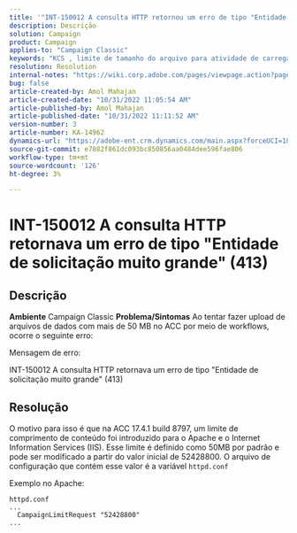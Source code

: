 ```yaml
---
title: '"INT-150012 A consulta HTTP retornou um erro de tipo "Entidade de solicitação muito grande" (413)"'
description: Descrição
solution: Campaign
product: Campaign
applies-to: "Campaign Classic"
keywords: "KCS , limite de tamanho do arquivo para atividade de carregamento de dados (arquivo), Entidade de solicitação muito grande, CampaignLimitRequest"
resolution: Resolution
internal-notes: "https://wiki.corp.adobe.com/pages/viewpage.action?pageId=1423015339#ACC-Apache/Tomcat/IIS-WhatisthefilesizelimitforDataloading(file)activity?"
bug: false
article-created-by: Amol Mahajan
article-created-date: "10/31/2022 11:05:54 AM"
article-published-by: Amol Mahajan
article-published-date: "10/31/2022 11:11:52 AM"
version-number: 3
article-number: KA-14962
dynamics-url: "https://adobe-ent.crm.dynamics.com/main.aspx?forceUCI=1&pagetype=entityrecord&etn=knowledgearticle&id=d9098bfb-0b59-ed11-9561-6045bd006079"
source-git-commit: e7882f861dc093bc850856aa0484dee596fae806
workflow-type: tm+mt
source-wordcount: '126'
ht-degree: 3%

---
```


# INT-150012 A consulta HTTP retornava um erro de tipo &quot;Entidade de solicitação muito grande&quot; (413)

## Descrição

<b>Ambiente</b>
Campaign Classic
<b>Problema/Sintomas</b>
Ao tentar fazer upload de arquivos de dados com mais de 50 MB no ACC por meio de workflows, ocorre o seguinte erro:



Mensagem de erro:

INT-150012 A consulta HTTP retornava um erro de tipo &quot;Entidade de solicitação muito grande&quot; (413)


## Resolução


O motivo para isso é que na ACC 17.4.1 build 8797, um limite de comprimento de conteúdo foi introduzido para o Apache e o Internet Information Services (IIS). Esse limite é definido como 50MB por padrão e pode ser modificado a partir do valor inicial de 52428800. O arquivo de configuração que contém esse valor é a variável `httpd.conf`

Exemplo no Apache:


```
httpd.conf
...
  CampaignLimitRequest "52428800"
...
```

